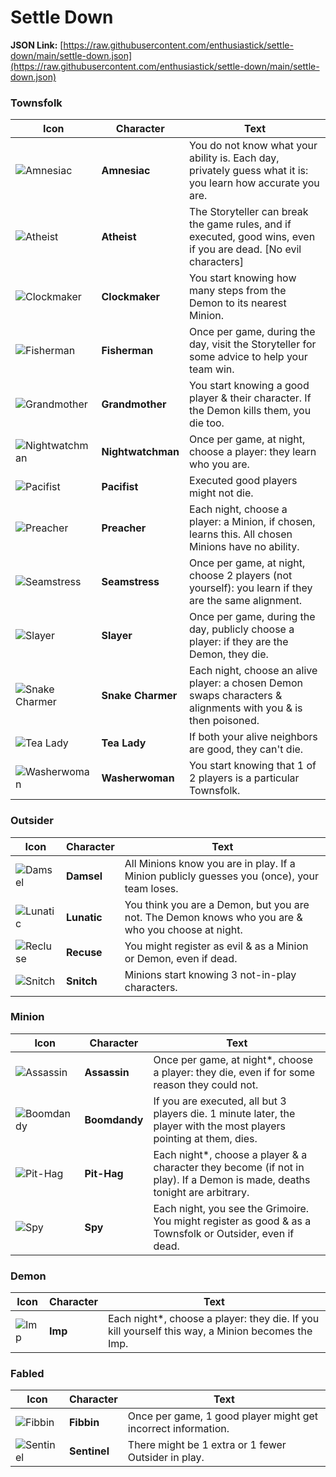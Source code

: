 # Settle Down

**JSON Link:** [https://raw.githubusercontent.com/enthusiastick/settle-down/main/settle-down.json](https://raw.githubusercontent.com/enthusiastick/settle-down/main/settle-down.json)

### Townsfolk

Icon | Character | Text
--- | --- | ---
![Amnesiac](https://wiki.bloodontheclocktower.com/images/2/26/Icon_amnesiac.png) | **Amnesiac** | You do not know what your ability is. Each day, privately guess what it is: you learn how accurate you are.
![Atheist](https://wiki.bloodontheclocktower.com/images/4/43/Icon_atheist.png) | **Atheist** | The Storyteller can break the game rules, and if executed, good wins, even if you are dead. [No evil characters]
![Clockmaker](https://wiki.bloodontheclocktower.com/images/3/3d/Icon_clockmaker.png) | **Clockmaker** | You start knowing how many steps from the Demon to its nearest Minion.
![Fisherman](https://wiki.bloodontheclocktower.com/images/1/19/Icon_fisherman.png) | **Fisherman** | Once per game, during the day, visit the Storyteller for some advice to help your team win.
![Grandmother](https://wiki.bloodontheclocktower.com/images/2/26/Icon_grandmother.png) | **Grandmother** | You start knowing a good player & their character. If the Demon kills them, you die too.
![Nightwatchman](https://wiki.bloodontheclocktower.com/images/f/f0/Icon_nightwatchman.png) | **Nightwatchman** | Once per game, at night, choose a player: they learn who you are.
![Pacifist](https://wiki.bloodontheclocktower.com/images/5/5d/Icon_pacifist.png) | **Pacifist** | Executed good players might not die.
![Preacher](https://wiki.bloodontheclocktower.com/images/8/82/Icon_preacher.png) | **Preacher** | Each night, choose a player: a Minion, if chosen, learns this. All chosen Minions have no ability.
![Seamstress](https://wiki.bloodontheclocktower.com/images/5/53/Icon_seamstress.png) | **Seamstress** | Once per game, at night, choose 2 players (not yourself): you learn if they are the same alignment.
![Slayer](https://wiki.bloodontheclocktower.com/images/d/d3/Icon_slayer.png) | **Slayer** | Once per game, during the day, publicly choose a player: if they are the Demon, they die.
![Snake Charmer](https://wiki.bloodontheclocktower.com/images/0/08/Icon_snakecharmer.png) | **Snake Charmer** | Each night, choose an alive player: a chosen Demon swaps characters & alignments with you & is then poisoned.
![Tea Lady](https://wiki.bloodontheclocktower.com/images/1/16/Icon_tealady.png) | **Tea Lady** | If both your alive neighbors are good, they can't die.
![Washerwoman](https://wiki.bloodontheclocktower.com/images/8/85/Icon_washerwoman.png) | **Washerwoman** | You start knowing that 1 of 2 players is a particular Townsfolk.

### Outsider

Icon | Character | Text
--- | --- | ---
![Damsel](https://wiki.bloodontheclocktower.com/images/d/dc/Icon_damsel.png) | **Damsel** | All Minions know you are in play. If a Minion publicly guesses you (once), your team loses.
![Lunatic](https://wiki.bloodontheclocktower.com/images/6/64/Icon_lunatic.png) | **Lunatic** | You think you are a Demon, but you are not. The Demon knows who you are & who you choose at night.
![Recluse](https://wiki.bloodontheclocktower.com/images/6/60/Icon_recluse.png) | **Recuse** | You might register as evil & as a Minion or Demon, even if dead.
![Snitch](https://wiki.bloodontheclocktower.com/images/c/c1/Icon_snitch.png) | **Snitch** | Minions start knowing 3 not-in-play characters.

### Minion

Icon | Character | Text
--- | --- | ---
![Assassin](https://wiki.bloodontheclocktower.com/images/4/49/Icon_assassin.png) | **Assassin** | Once per game, at night*, choose a player: they die, even if for some reason they could not.
![Boomdandy](https://wiki.bloodontheclocktower.com/images/2/20/Icon_boomdandy.png) | **Boomdandy** | If you are executed, all but 3 players die. 1 minute later, the player with the most players pointing at them, dies.
![Pit-Hag](https://wiki.bloodontheclocktower.com/images/6/6b/Icon_pithag.png) | **Pit-Hag** | Each night*, choose a player & a character they become (if not in play). If a Demon is made, deaths tonight are arbitrary.
![Spy](https://wiki.bloodontheclocktower.com/images/5/54/Icon_spy.png) | **Spy** | Each night, you see the Grimoire. You might register as good & as a Townsfolk or Outsider, even if dead.

### Demon

Icon | Character | Text
--- | --- | ---
![Imp](https://wiki.bloodontheclocktower.com/images/5/5c/Icon_imp.png) | **Imp** | Each night*, choose a player: they die. If you kill yourself this way, a Minion becomes the Imp.

### Fabled

Icon | Character | Text
--- | --- | ---
![Fibbin](https://wiki.bloodontheclocktower.com/images/2/2e/Icon_fibbin.png) | **Fibbin** | Once per game, 1 good player might get incorrect information.
![Sentinel](https://wiki.bloodontheclocktower.com/images/d/d4/Icon_sentinel.png) | **Sentinel** | There might be 1 extra or 1 fewer Outsider in play.
